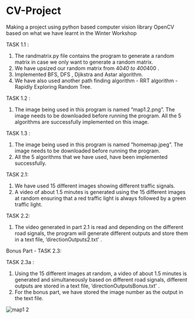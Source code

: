 # CV-Project
Making a project using python based computer vision library OpenCV based on what we have learnt in the Winter Workshop

TASK 1.1 :
 
1. The randmatrix.py file contains the program to generate a random matrix in case we only want to generate a random matrix.
2. We have upsized our random matrix from 40*40 to 400*400 .
3. Implemented BFS, DFS , Djikstra and Astar algorithm.
4. We have also used another path finding algorithm - RRT algorithm - Rapidly Exploring Random Tree. 

TASK 1.2 : 
1. The image being used in this program is named “map1.2.png”. The image needs to be downloaded before running the program. All the 5 algorithms are successfully implemented on this image.

TASK 1.3 :
1. The image being used in this program is named “homemap.jpeg”. The image needs to be downloaded before running the program. 
2. All the 5 algorithms that we have used, have been implemented successfully. 

TASK 2.1:
1. We have used 15 different images showing different traffic signals.
2. A video of about 1.5 minutes is generated using the 15 different images at random ensuring that a red traffic light is always followed by a green traffic light.

TASK 2.2:
1. The video generated in part 2.1 is read and depending on the different road signals, the program will generate different outputs and store them in a text file, ‘directionOutputs2.txt’ .


Bonus Part - TASK 2.3:

TASK 2.3a :
1. Using the 15 different images at random, a video  of about 1.5 minutes is generated and simultaneously based on different road signals, different outputs are stored in a text file, ‘directionOutputsBonus.txt’ .
2. For the bonus part, we have stored the image number as the output in the text file.



![map1 2](https://github.com/debaditya4421/OpenCV-Project/assets/103170797/9b114ed7-f4e0-480a-88be-4f31885e1b92)
